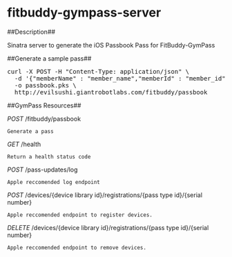 fitbuddy-gympass-server
=======================

##Description##

Sinatra server to generate the iOS Passbook Pass for FitBuddy-GymPass


##Generate a sample pass##

<pre>curl -X POST -H "Content-Type: application/json" \
  -d '{"memberName" : "member_name","memberId" : "member_id","locations" :[{"name" : "loc_name","address" : "loc_address","latitude" : "99.9999","longitude" : "99.9999"}]}' \
  -o passbook.pks \
  http://evilsushi.giantrobotlabs.com/fitbuddy/passbook</pre>

##GymPass Resources##

_POST_  /fitbuddy/passbook
    
    Generate a pass

_GET_   /health
    
    Return a health status code

_POST_  /pass-updates/log
    
    Apple reccomended log endpoint

_POST_  /devices/{device library id}/registrations/{pass type id}/{serial number}
    
    Apple reccomended endpoint to register devices.

_DELETE_ /devices/{device library id}/registrations/{pass type id}/{serial number}
    
    Apple reccomended endpoint to remove devices.
